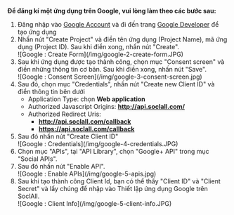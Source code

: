 __Để đăng kí một ứng dụng trên Google, vui lòng làm theo các bước sau:__

1. Đăng nhập vào [Google Account](https://accounts.google.com/) và đi đến trang [Google Developer](https://console.developers.google.com/) để tạo ứng dụng
2. Nhấn nút "Create Project" và điền tên ứng dụng (Project Name), mã ứng dụng (Project ID). Sau khi điền xong, nhấn nút "Create".
    <div class="soclall-br"></div>
    ![Google : Create Form](/img/google-2-create-form.JPG)
    <div class="soclall-br"></div>
3. Sau khi ứng dụng được tạo thành công, chọn mục "Consent screen" và điền những thông tin cơ bản. Sau khi điền xong, nhấn nút "Save".
    <div class="soclall-br"></div>
    ![Google : Consent Screen](/img/google-3-consent-screen.jpg)
    <div class="soclall-br"></div>
4. Sau đó, chọn mục "Credentials", nhấn nút "Create new Client ID" và điền thông tin bên dưới
    * Application Type: chọn __Web application__
    * Authorized Javascript Origins: __http://api.soclall.com/__
    * Authorized Redirect Uris: 
        - __http://api.soclall.com/callback__
        - __https://api.soclall.com/callback__
5. Sau đó nhấn nút "Create Client ID"
    <div class="soclall-br"></div>
    ![Google : Credentials](/img/google-4-credentials.JPG)
    <div class="soclall-br"></div>
6. Chọn mục "APIs", tại "API Library", chọn "Google+ API" trong mục "Social APIs".
7. Sau đó nhấn nút "Enable API".
    <div class="soclall-br"></div>
    ![Google : Enable APIs](/img/google-5-apis.jpg)
    <div class="soclall-br"></div>
8. Sau khi tạo thành công Client Id, bạn có thể thấy "Client ID" và "Client Secret" và lấy chúng để nhập vào Thiết lập ứng dụng Google trên SoclAll.
    <div class="soclall-br"></div>
    ![Google : Client Info](/img/google-5-client-info.JPG)
    <div class="soclall-br"></div>
